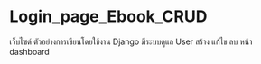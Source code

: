# Login_page_Ebook_CRUD
เว็บไซด์ ตัวอย่างการเขียนโดยใช้งาน Django มีระบบดูแล  User  สร้าง แก้ไข ลบ  หน้า dashboard
